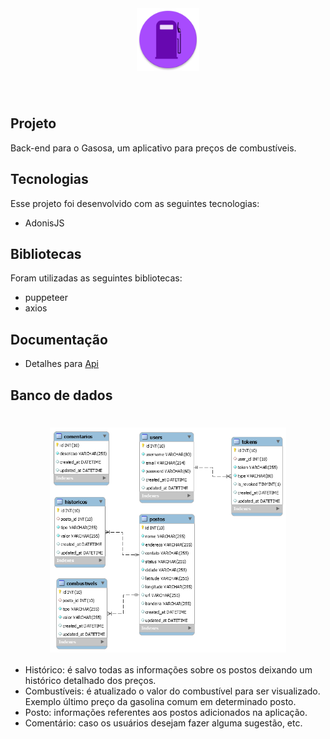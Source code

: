 <br>

<h1 align='center'>
      <img alt="Logo Gasosa" title="#logo" src="../web/git/logo.png" width="100px" />
</h1>

<br>
<h2 title='#projeto'>
    Projeto
</h2>

Back-end para o Gasosa, um aplicativo para preços de combustíveis.

<h2 title='#tecnologias'>
    Tecnologias
</h2>

Esse projeto foi desenvolvido com as seguintes tecnologias:

- AdonisJS

<h2 title='#bibliotecas'>
    Bibliotecas
</h2>

Foram utilizadas as seguintes bibliotecas:

- puppeteer
- axios

<h2 title='#bibliotecas'>
   Documentação 
</h2>

- Detalhes para [Api](https://documenter.getpostman.com/view/1402289/SzzheyS6?version=latest)

<h2 title='#bibliotecas'>
   Banco de dados
</h2>

<h1 align="center">
    <img align="center" alt="Home Gasosa" title="#home" src="../imgs/banco_de_dados.png" width="75%" />
</h1>

- Histórico: é salvo todas as informações sobre os postos deixando um histórico detalhado dos preços.
- Combustíveis: é atualizado o valor do combustível para ser visualizado. Exemplo último preço da gasolina comum em determinado posto.
- Posto: informações referentes aos postos adicionados na aplicação.
- Comentário: caso os usuários desejam fazer alguma sugestão, etc.
